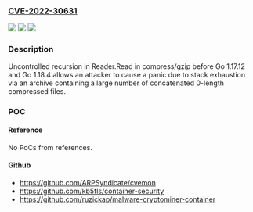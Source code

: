 ### [CVE-2022-30631](https://cve.mitre.org/cgi-bin/cvename.cgi?name=CVE-2022-30631)
![](https://img.shields.io/static/v1?label=Product&message=compress%2Fgzip&color=blue)
![](https://img.shields.io/static/v1?label=Version&message=0%3C%201.17.12%20&color=brighgreen)
![](https://img.shields.io/static/v1?label=Vulnerability&message=CWE-674%3A%20Uncontrolled%20Recursion&color=brighgreen)

### Description

Uncontrolled recursion in Reader.Read in compress/gzip before Go 1.17.12 and Go 1.18.4 allows an attacker to cause a panic due to stack exhaustion via an archive containing a large number of concatenated 0-length compressed files.

### POC

#### Reference
No PoCs from references.

#### Github
- https://github.com/ARPSyndicate/cvemon
- https://github.com/kb5fls/container-security
- https://github.com/ruzickap/malware-cryptominer-container

